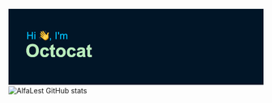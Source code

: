 [![MasterHead](header.png)](github.com/alfalest)
![AlfaLest GitHub stats](https://github-readme-stats.vercel.app/api?username=alfalest&show_icons=true&theme=tokyonight)
